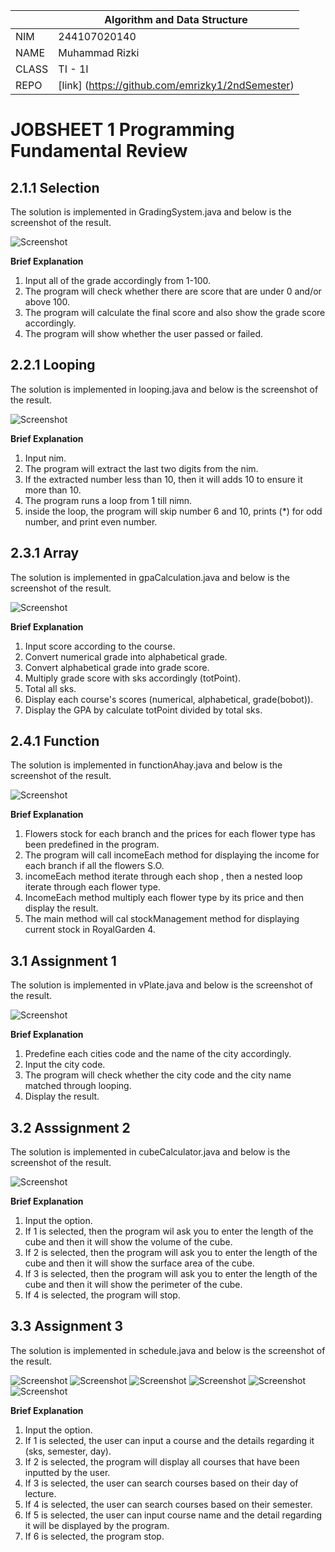 |  | Algorithm and Data Structure | 
|--|--|
| NIM | 244107020140 |
| NAME | Muhammad Rizki |
| CLASS | TI - 1I |
| REPO | [link] (https://github.com/emrizky1/2ndSemester) |

# JOBSHEET 1 Programming Fundamental Review

## 2.1.1 Selection

The solution is implemented in GradingSystem.java and below is the screenshot of the result.

![ Screenshot ](img/Selection.png)

**Brief Explanation** 
1. Input all of the grade accordingly from 1-100.
2. The program will check whether there are score that are under 0 and/or above 100.
3. The program will calculate the final score and also show the grade score accordingly.
4. The program will show whether the user passed or failed.

## 2.2.1 Looping 

The solution is implemented in looping.java and below is the screenshot of the result.

![ Screenshot ](img/Looping.png)

**Brief Explanation**
1. Input nim.
2. The program will extract the last two digits from the nim.
3. If the extracted number less than 10, then it will adds 10 to ensure it more than 10.
4. The program runs a loop from 1 till nimn.
5. inside the loop, the program will skip number 6 and 10, prints (*) for odd number, and print even number.

## 2.3.1 Array

The solution is implemented in gpaCalculation.java and below is the screenshot of the result.

![ Screenshot ](img/Array.png)

**Brief Explanation**
1. Input score according to the course.
2. Convert numerical grade into alphabetical grade.
3. Convert alphabetical grade into grade score.
4. Multiply grade score with sks accordingly (totPoint).
5. Total all sks.
6. Display each course's scores (numerical, alphabetical, grade(bobot)).
7. Display the GPA by calculate totPoint divided by total sks.

## 2.4.1 Function

The solution is implemented in functionAhay.java and below is the screenshot of the result.

![ Screenshot ](img/Function.png)

**Brief Explanation**
1. Flowers stock for each branch and the prices for each flower type has been predefined in the program.
2. The program will call incomeEach method for displaying the income for each branch if all the flowers S.O.
3. incomeEach method iterate through each shop , then a nested loop iterate through each flower type.
4. IncomeEach method multiply each flower type by its price and then display the result.
5. The main method will cal stockManagement method for displaying current stock in RoyalGarden 4.

## 3.1 Assignment 1

The solution is implemented in vPlate.java and below is the screenshot of the result.

![ Screenshot ](<img/Assignment 1.png>)

**Brief Explanation**
1. Predefine each cities code and the name of the city accordingly.
2. Input the city code.
3. The program will check whether the city code and the city name matched through looping.
4. Display the result.

## 3.2 Asssignment 2

The solution is implemented in cubeCalculator.java and below is the screenshot of the result.

![ Screenshot ](img/Assignment2.png)

**Brief Explanation**
1. Input the option.
2. If 1 is selected, then the program wil ask you to enter the length of the cube and then it will show the volume of the cube.
3. If 2 is selected, then the program will ask you to enter the length of the cube and then it will show the surface area of the cube.
4. If 3 is selected, then the program will ask you to enter the length of the cube and then it will show the perimeter of the cube.
5. If 4 is selected, the program will stop.

## 3.3 Assignment 3

The solution is implemented in schedule.java and below is the screenshot of the result.

![ Screenshot ](img/1.png)
![ Screenshot ](img/2.png)
![ Screenshot ](img/3.png)
![ Screenshot ](img/4.png)
![ Screenshot ](img/5.png)
![ Screenshot ](img/6.png)

**Brief Explanation**
1. Input the option.
2. If 1 is selected, the user can input a course and the details regarding it (sks, semester, day).
3. If 2 is selected, the program will display all courses that have been inputted by the user.
4. If 3 is selected, the user can search courses based on their day of lecture.
5. If 4 is selected, the user can search courses based on their semester.
6. If 5 is selected, the user can input course name and the detail regarding it will be displayed by the program.
7. If 6 is selected, the program stop.